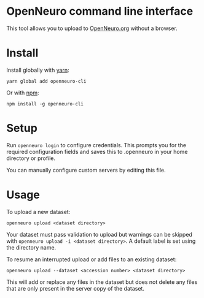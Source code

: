 # OpenNeuro command line interface

This tool allows you to upload to [OpenNeuro.org](https://openneuro.org) without a browser.

# Install

Install globally with [yarn](https://yarnpkg.com/):

`yarn global add openneuro-cli`

Or with [npm](https://www.npmjs.com/):

`npm install -g openneuro-cli`

# Setup

Run `openneuro login` to configure credentials. This prompts you for the required configuration fields and saves this to .openneuro in your home directory or profile.

You can manually configure custom servers by editing this file.

# Usage

To upload a new dataset:

`openneuro upload <dataset directory>`

Your dataset must pass validation to upload but warnings can be skipped with `openneuro upload -i <dataset directory>`. A default label is set using the directory name.

To resume an interrupted upload or add files to an existing dataset:

`openneuro upload --dataset <accession number> <dataset directory>`

This will add or replace any files in the dataset but does not delete any files that are only present in the server copy of the dataset.